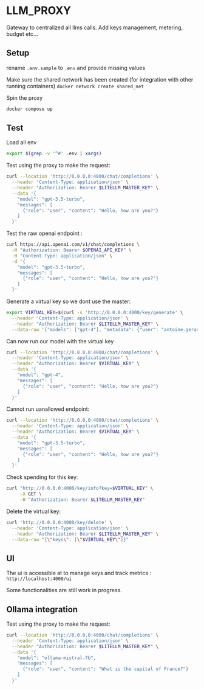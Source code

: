 # LLM_PROXY

Gateway to centralized all llms calls.
Add keys management, metering, budget etc...

## Setup

rename `.env.sample` to `.env` and provide missing values

Make sure the shared network has been created (for integration with other running containers)
`docker network create shared_net`

Spin the proxy

```sh
docker compose up
```

## Test

Load all env

```sh
export $(grep -v '^#' .env | xargs)
```

Test using the proxy to make the request:
```sh
curl --location 'http://0.0.0.0:4000/chat/completions' \
  --header 'Content-Type: application/json' \
  --header "Authorization: Bearer $LITELLM_MASTER_KEY" \
  --data '{
    "model": "gpt-3.5-turbo",
    "messages": [
      {"role": "user", "content": "Hello, how are you?"}
    ]
  }'
```

Test the raw openai endpoint :
```sh
curl https://api.openai.com/v1/chat/completions \
  -H "Authorization: Bearer $OPENAI_API_KEY" \
  -H "Content-Type: application/json" \
  -d '{
    "model": "gpt-3.5-turbo",
    "messages": [
      {"role": "user", "content": "Hello, how are you?"}
    ]
  }'
```

Generate a virtual key so we dont use the master:

```sh
export VIRTUAL_KEY=$(curl -s 'http://0.0.0.0:4000/key/generate' \
  --header 'Content-Type: application/json' \
  --header "Authorization: Bearer $LITELLM_MASTER_KEY" \
  --data-raw '{"models": ["gpt-4"], "metadata": {"user": "antoine.gerardin@gmail.com"}}' | jq -r '.key')
```

Can now run our model with the virtual key 

```sh
curl --location 'http://0.0.0.0:4000/chat/completions' \
  --header 'Content-Type: application/json' \
  --header "Authorization: Bearer $VIRTUAL_KEY" \
  --data '{
    "model": "gpt-4",
    "messages": [
      {"role": "user", "content": "Hello, how are you?"}
    ]
  }'
```

Cannot run uanallowed endpoint:

```sh
curl --location 'http://0.0.0.0:4000/chat/completions' \
  --header 'Content-Type: application/json' \
  --header "Authorization: Bearer $VIRTUAL_KEY" \
  --data '{
    "model": "gpt-3.5-turbo",
    "messages": [
      {"role": "user", "content": "Hello, how are you?"}
    ]
  }'
```


Check spending for this key:


```sh
curl "http://0.0.0.0:4000/key/info?key=$VIRTUAL_KEY" \
     -X GET \
     -H "Authorization: Bearer $LITELLM_MASTER_KEY"
```

Delete the virtual key:

```sh
curl 'http://0.0.0.0:4000/key/delete' \
  --header 'Content-Type: application/json' \
  --header "Authorization: Bearer $LITELLM_MASTER_KEY" \
  --data-raw "{\"keys\": [\"$VIRTUAL_KEY\"]}"
```


## UI


The ui is accessible at to manage keys and track metrics :
`http://localhost:4000/ui`

Some functionalities are still work in progress.


## Ollama integration

Test using the proxy to make the request:
```sh
curl --location 'http://0.0.0.0:4000/chat/completions' \
  --header 'Content-Type: application/json' \
  --header "Authorization: Bearer $LITELLM_MASTER_KEY" \
  --data '{
    "model": "ollama-mistral-7b",
    "messages": [
      {"role": "user", "content": "What is the capital of France?"}
    ]
  }'
```




